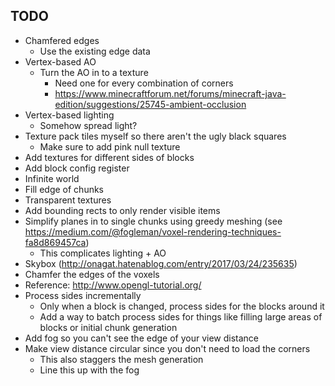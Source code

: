 ## TODO
* Chamfered edges
    * Use the existing edge data
* Vertex-based AO
    * Turn the AO in to a texture
        * Need one for every combination of corners
        * https://www.minecraftforum.net/forums/minecraft-java-edition/suggestions/25745-ambient-occlusion
* Vertex-based lighting
    * Somehow spread light?
* Texture pack tiles myself so there aren't the ugly black squares
    * Make sure to add pink null texture
* Add textures for different sides of blocks
* Add block config register
* Infinite world
* Fill edge of chunks
* Transparent textures
* Add bounding rects to only render visible items
* Simplify planes in to single chunks using greedy meshing (see https://medium.com/@fogleman/voxel-rendering-techniques-fa8d869457ca)
    * This complicates lighting + AO
* Skybox (http://onagat.hatenablog.com/entry/2017/03/24/235635)
* Chamfer the edges of the voxels
* Reference: http://www.opengl-tutorial.org/
* Process sides incrementally
    * Only when a block is changed, process sides for the blocks around it
    * Add a way to batch process sides for things like filling large areas of blocks or initial chunk generation
* Add fog so you can't see the edge of your view distance
* Make view distance circular since you don't need to load the corners
    * This also staggers the mesh generation
    * Line this up with the fog
